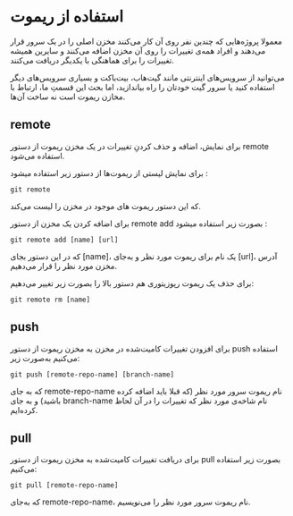 استفاده از ریموت
=====

معمولا پروژه‌هایی که چندین نفر روی آن کار می‌کنند مخزن اصلی را در یک سرور قرار می‌دهند و افراد همه‌ی تغییرات را روی آن مخزن اضافه می‌کنند و سایرین همیشه تغییرات را برای هماهنگی با یکدیگر دریافت می‌کنند.

می‌توانید از سرویس‌های اینترنتی مانند گیت‌هاب، بیت‌باکت و بسیاری سرویس‌های دیگر استفاده کنید یا سرور گیت خودتان را راه بیاندازید، اما بحث این قسمتِ ما، ارتباط با مخازن ریموت است نه ساخت آن‌ها.

remote
-----

برای نمایش، اضافه و حذف کردنِ تغییرات در یک مخزن ریموت از دستور remote استفاده می‌شود.

برای نمایش لیستی از ریموت‌ها از دستور زیر استفاده میشود :
```
git remote
```
که این دستور ریموت های موجود در مخزن را لیست می‌کند.

برای اضافه کردن یک مخزن از دستور remote add بصورت زیر استفاده میشود :
```
git remote add [name] [url]
```
که در این دستور بجای [name]، یک نام برای ریموت مورد نظر و به‌جای  [url]، آدرس مخزن مورد نظر را قرار می‌دهیم.

برای حذف یک ریموت رپوزیتوری هم دستور بالا را بصورت زیر تغییر می‌دهیم:
```
git remote rm [name] 
```

push
-----
برای افزودن تغییرات کامیت‌شده در مخزن به مخزن ریموت از دستور push استفاده می‌کنیم به‌صورت زیر:
```
git push [remote-repo-name] [branch-name]
```
که به جای remote-repo-name نام ریموت سرور مورد نظر (که قبلا باید اضافه کرده باشید) و به جای branch-name نام شاخه‌ی مورد نظر که تغییرات را در آن لحاظ کرده‌ایم.

pull
----
برای دریافت تغییرات کامیت‌شده به مخزن ریموت از دستور pull بصورت زیر استفاده می‌کنیم:
```
git pull [remote-repo-name] 
```
که به‌جای remote-repo-name، نام ریموت سرور مورد نظر را می‌نویسیم.
